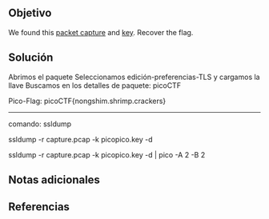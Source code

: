 ## Objetivo
We found this [packet capture](https://jupiter.challenges.picoctf.org/static/0c84d3636dd088d9fe4efd5d0d869a06/capture.pcap) and [key](https://jupiter.challenges.picoctf.org/static/0c84d3636dd088d9fe4efd5d0d869a06/picopico.key). Recover the flag.
## Solución
Abrimos el paquete
Seleccionamos edición-preferencias-TLS y cargamos la llave
Buscamos en los detalles de paquete: picoCTF

Pico-Flag: picoCTF{nongshim.shrimp.crackers}

-----------------------------------
comando: ssldump

ssldump -r capture.pcap -k picopico.key -d 

ssldump -r capture.pcap -k picopico.key -d  | pico -A 2 -B 2
## Notas adicionales

## Referencias
